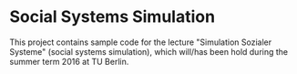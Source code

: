 # Social Systems Simulation

This project contains sample code for the lecture "Simulation Sozialer Systeme" (social systems simulation), which will/has been hold during the summer term 2016 at TU Berlin.
